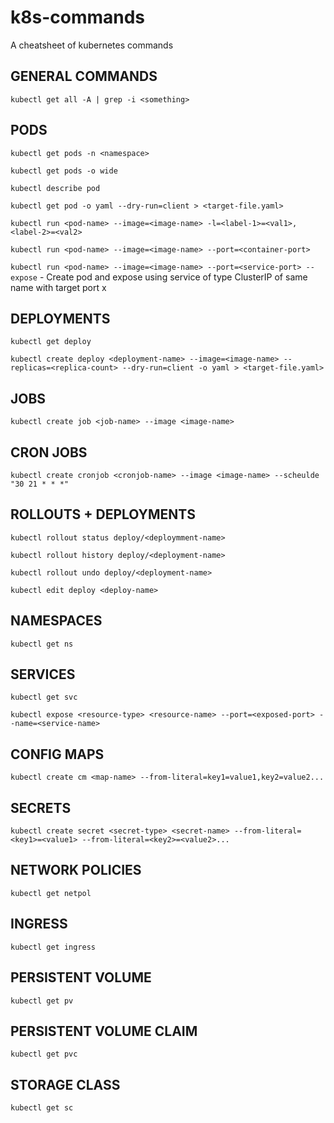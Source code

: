 # k8s-commands

A cheatsheet of kubernetes commands

## GENERAL COMMANDS

`kubectl get all -A | grep -i <something>`


## PODS

`kubectl get pods -n <namespace>`

`kubectl get pods -o wide`

`kubectl describe pod`

`kubectl get pod -o yaml --dry-run=client > <target-file.yaml>`

`kubectl run <pod-name> --image=<image-name> -l=<label-1>=<val1>,<label-2>=<val2>`

`kubectl run <pod-name> --image=<image-name> --port=<container-port>`

`kubectl run <pod-name> --image=<image-name> --port=<service-port> --expose` - Create pod and expose using service of type ClusterIP of same name with target port x


## DEPLOYMENTS

`kubectl get deploy`

`kubectl create deploy <deployment-name> --image=<image-name> --replicas=<replica-count> --dry-run=client -o yaml > <target-file.yaml>`


## JOBS

`kubectl create job <job-name> --image <image-name>`


## CRON JOBS

`kubectl create cronjob <cronjob-name> --image <image-name> --scheulde "30 21 * * *"`


## ROLLOUTS + DEPLOYMENTS

`kubectl rollout status deploy/<deploymment-name>`

`kubectl rollout history deploy/<deployment-name>`

`kubectl rollout undo deploy/<deployment-name>`

`kubectl edit deploy <deploy-name>`


## NAMESPACES

`kubectl get ns`


## SERVICES

`kubectl get svc`

`kubectl expose <resource-type> <resource-name> --port=<exposed-port> --name=<service-name>`


## CONFIG MAPS

`kubectl create cm <map-name> --from-literal=key1=value1,key2=value2...`


## SECRETS

`kubectl create secret <secret-type> <secret-name> --from-literal=<key1>=<value1> --from-literal=<key2>=<value2>...`


## NETWORK POLICIES

`kubectl get netpol`


## INGRESS

`kubectl get ingress`


## PERSISTENT VOLUME

`kubectl get pv`


## PERSISTENT VOLUME CLAIM

`kubectl get pvc`


## STORAGE CLASS

`kubectl get sc`
